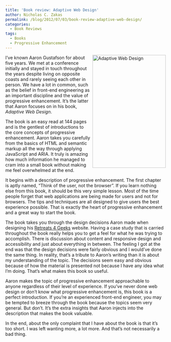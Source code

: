 ```yaml
---
title: 'Book review: Adaptive Web Design'
author: Nicholas C. Zakas
permalink: /blog/2012/07/03/book-review-adaptive-web-design/
categories:
  - Book Reviews
tags:
  - Books
  - Progressive Enhancement
---
```

[<img src="/images/wp-content/uploads/2012/07/adaptive.png" width="230" height="355" alt="Adaptive Web Design" align="right" />][1]I&#8217;ve known Aaron Gustafson for about five years. We met at a conference initially and stayed in touch throughout the years despite living on opposite coasts and rarely seeing each other in person. We have a lot in common, such as the belief in front-end engineering as an important discipline and the value of progressive enhancement. It&#8217;s the latter that Aaron focuses on in his book, <cite>Adaptive Web Design</cite>. 

The book is an easy read at 144 pages and is the gentlest of introductions to the core concepts of progressive enhancement. Aaron takes you carefully from the basics of HTML and semantic markup all the way through applying JavaScript and ARIA. It truly is amazing how much information he managed to cram into a small book without making me feel overwhelmed at the end.

It begins with a description of progressive enhancement. The first chapter is aptly named, &#8220;Think of the user, not the browser&#8221;. If you learn nothing else from this book, it should be this very simple lesson. Most of the time people forget that web applications are being made for users and not for browsers. The tips and techniques are all designed to give users the best experience possible. That is exactly the heart of progressive enhancement and a great way to start the book.

The book takes you through the design decisions Aaron made when designing his [Retreats 4 Geeks][2] website. Having a case study that is carried throughout the book really helps you to get a feel for what he was trying to accomplish. There is discussion about content and responsive design and accessibility and just about everything in between. The feeling I got at the end was that the design decisions were fairly obvious and I would&#8217;ve done the same thing. In reality, that&#8217;s a tribute to Aaron&#8217;s writing than it is about my understanding of the topic. The decisions seem easy and obvious because of how the material is presented not because I have any idea what I&#8217;m doing. That&#8217;s what makes this book so useful.

Aaron makes the topic of progressive enhancement approachable to anyone regardless of their level of experience. If you&#8217;ve never done web design or don&#8217;t know what progressive enhancement is, this book is a perfect introduction. If you&#8217;re an experienced front-end engineer, you may be tempted to breeze through the book because the topics seem very general. But don&#8217;t. It&#8217;s the extra insights that Aaron injects into the description that makes the book valuable.

In the end, about the only complaint that I have about the book is that it&#8217;s too short. I was left wanting more, a lot more. And that&#8217;s not necessarily a bad thing.

 [1]: http://www.amazon.com/Adaptive-Web-Design-Experiences-Progressive/dp/098358950X?tag=nczonline-0
 [2]: http://retreats4geeks.com/
